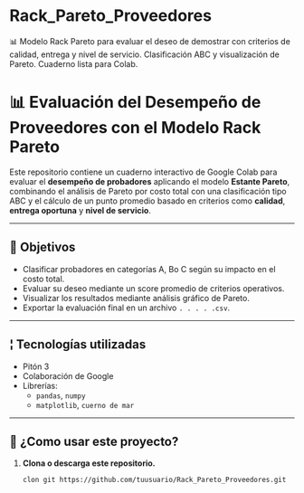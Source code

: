 # Rack_Pareto_Proveedores
📊 Modelo Rack Pareto para evaluar el deseo de demostrar con criterios de calidad, entrega y nivel de servicio. Clasificación ABC y visualización de Pareto. Cuaderno lista para Colab.
# 📊 Evaluación del Desempeño de Proveedores con el Modelo Rack Pareto

Este repositorio contiene un cuaderno interactivo de Google Colab para evaluar el **desempeño de probadores** aplicando el modelo **Estante Pareto**, combinando el análisis de Pareto por costo total con una clasificación tipo ABC y el cálculo de un punto promedio basado en criterios como **calidad**, **entrega oportuna** y **nivel de servicio**.

---

## 🎯 Objetivos

- Clasificar probadores en categorías A, Bo C según su impacto en el costo total.
- Evaluar su deseo mediante un score promedio de criterios operativos.
- Visualizar los resultados mediante análisis gráfico de Pareto.
- Exportar la evaluación final en un archivo `. . . . .csv`.

---

## ¦ Tecnologías utilizadas

- Pitón 3
- Colaboración de Google
- Librerías:
  - `pandas`, `numpy`
  - `matplotlib`, `cuerno de mar`

---

## 🚀 ¿Como usar este proyecto?

1. **Clona o descarga este repositorio.**

   ```bash
   clon git https://github.com/tuusuario/Rack_Pareto_Proveedores.git
